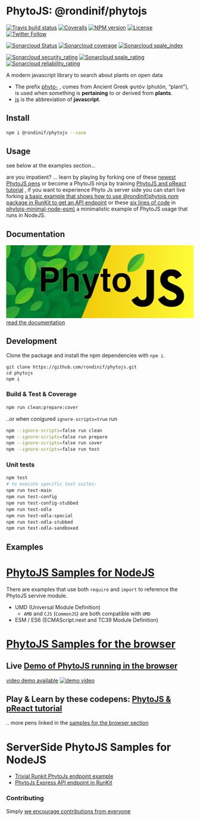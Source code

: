 # PhytoJS: @rondinif/phytojs
[![Travis build status](https://img.shields.io/travis/rondinif/phytojs/master.svg?style=flat-square)](https://travis-ci.org/rondinif/phytojs)
[![Coveralls](https://img.shields.io/coveralls/rondinif/phytojs.svg?style=flat-square)](https://coveralls.io/github/rondinif/phytojs)
[![NPM version](https://img.shields.io/npm/v/@rondinif/phytojs.svg?style=flat-square)](https://www.npmjs.org/package/@rondinif/phytojs)
[![License](https://img.shields.io/badge/License-MIT-blue.svg)](https://opensource.org/licenses/MIT)
[![Twitter Follow](https://img.shields.io/twitter/follow/rondinif.svg?style=social&label=Follow)](https://twitter.com/rondinif)


[![Sonarcloud Status](https://sonarcloud.io/api/project_badges/measure?project=rondinif:phytojs-js&metric=alert_status)](https://sonarcloud.io/dashboard?id=rondinif:phytojs-js)
[![Sonarcloud coverage](https://sonarcloud.io/api/project_badges/measure?project=rondinif:phytojs-js&metric=coverage)](https://sonarcloud.io/dashboard?id=rondinif:phytojs-js)
[![Sonarcloud sqale_index](https://sonarcloud.io/api/project_badges/measure?project=rondinif:phytojs-js&metric=sqale_index)](https://sonarcloud.io/dashboard?id=rondinif:phytojs-js)

[![Sonarcloud security_rating](https://sonarcloud.io/api/project_badges/measure?project=rondinif:phytojs-js&metric=security_rating)](https://sonarcloud.io/dashboard?id=rondinif:phytojs-js)
[![Sonarcloud sqale_rating](https://sonarcloud.io/api/project_badges/measure?project=rondinif:phytojs-js&metric=sqale_rating)](https://sonarcloud.io/dashboard?id=rondinif:phytojs-js)
[![Sonarcloud reliability_rating](https://sonarcloud.io/api/project_badges/measure?project=rondinif:phytojs-js&metric=reliability_rating)](https://sonarcloud.io/dashboard?id=rondinif:phytojs-js)

A modern javascript library to search about plants on open data
- The prefix [phyto-](https://en.wiktionary.org/wiki/phyto-) , comes from Ancient Greek φυτόν (phutón, “plant”), is used when something is **pertaining** to or derived from **plants**.
- [js](https://en.wiktionary.org/wiki/js) is the abbreviation of **javascript**. 

## Install
``` bash 
npm i @rondinif/phytojs --save
```
## Usage
see below at the examples section...

are you impatient? ... learn by playing by forking one of these [newest PhytoJS pens](https://codepen.io/search/pens?q=phytojs&page=1&order=newest&depth=everything) or become a PhytoJS ninja by training [PhytoJS and pReact tutorial](https://codepen.io/collection/DPKJKN/) , if you want to experience Phyto Js server side you can start live forking [a basic example that shows how to use @rondinif/phytojs nom package in RunKit to get an API endpoint](https://runkit.com/rondinif/phytojs-api) or these [six lines of code](https://raw.githubusercontent.com/9llara/phytojs-minimal-node-esm/master/index.js) in [phytojs-minimal-node-esm)](https://github.com/9llara/phytojs-minimal-node-esm) a minimalistic example of PhytoJS usage that runs in NodeJS. 
## Documentation 
<a href="https://rondinif.github.io/phytojs">![](docs/phytojs-logo.jpeg)</br>
read the documentation<a>

## Development

Clone the package and install the npm dependencies with `npm i`.

```
git clone https://github.com/rondinif/phytojs.git
cd phytojs
npm i
```

### Build & Test & Coverage
``` bash
npm run clean:prepare:cover
```
<!-- TODO add postprocessing to fix import in `umd/phyto.js` to fix import to ./ (current dir) instead of ../esm -->
..or when conigured `ignore-scripts=true` run 
``` bash
npm --ignore-scripts=false run clean 
npm --ignore-scripts=false run prepare 
npm --ignore-scripts=false run cover
npm --ignore-scripts=false run test 
```


### Unit tests
``` bash
npm test
# to execute specific test suites: 
npm run test-main
npm run test-config
npm run test-config-stubbed
npm run test-odla
npm run test-odla-special
npm run test-odla-stubbed
npm run test-odla-sandboxed
```

<!--
### Linting

Run `npm run lint`

## Why
-->

## Examples
# [PhytoJS Samples for NodeJS](https://github.com/rondinif/phytojs/tree/master/samples) 
There are examples that use both `require` and `import` to reference the PhytoJS servive module. 
- UMD (Universal Module Definition)
    - `AMD` and `CJS` (`CommonJS`) are both compatible with `UMD`
- ESM / ES6 (ECMAScript.next and TC39 Module Definition)
# [PhytoJS Samples for the browser](https://github.com/rondinif/phytojs/tree/master/docs)
## Live [Demo of PhytoJS running in the browser](https://rondinif.github.io/phytojs/mvc)
[video demo available](https://youtu.be/kzvMT4TYiZk) 
[![demo video](http://img.youtube.com/vi/kzvMT4TYiZk/0.jpg)](https://youtu.be/kzvMT4TYiZk "demo")
## Play & Learn by these codepens: [PhytoJS & pReact tutorial](https://codepen.io/collection/DPKJKN/)
.. more pens linked in the [samples for the browser section](https://github.com/rondinif/phytojs/tree/master/docs)

# ServerSide PhytoJS Samples for NodeJS
- [Trivial Runkit PhytoJs endpoint example](https://runkit.com/rondinif/phytojs-rosmarino) 
- [PhytoJs Express API endpoint in RunKit](https://runkit.com/rondinif/phytojs-api)

### Contributing
Simply [we encourage contributions from everyone](https://github.com/rondinif/phytojs/blob/master/.github/CONTRIBUTING.md)
